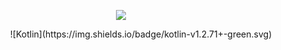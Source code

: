 <p align="center">
  <img src="https://raw.githubusercontent.com/viniciusmo/keyboard-visibility-event-android/master/logo.png"/>
</p>
&nbsp;&nbsp;&nbsp;&nbsp;&nbsp;&nbsp;&nbsp;&nbsp;&nbsp;&nbsp;&nbsp;&nbsp;&nbsp;&nbsp;&nbsp;&nbsp;&nbsp;&nbsp;
![Kotlin](https://img.shields.io/badge/kotlin-v1.2.71+-green.svg)